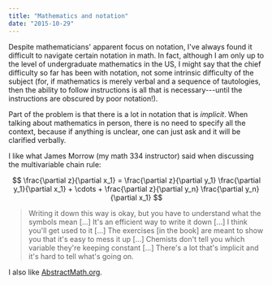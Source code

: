```yaml
---
title: "Mathematics and notation"
date: "2015-10-29"
---
```


Despite mathematicians' apparent focus on notation, I've always found it difficult to navigate certain notation in math.
In fact, although I am only up to the level of undergraduate mathematics in the US, I might say that the chief difficulty so far has been with notation, not some intrinsic difficulty of the subject (for, if mathematics is merely verbal and a sequence of tautologies, then the ability to follow instructions is all that is necessary---until the instructions are obscured by poor notation!).

Part of the problem is that there is a lot in notation that is *implicit*.
When talking about mathematics in person, there is no need to specify all the context, because if anything is unclear, one can just ask and it will be clarified verbally.

I like what James Morrow (my math 334 instructor) said when discussing the multivariable chain rule:

$$
\frac{\partial z}{\partial x_1} = \frac{\partial z}{\partial y_1} \frac{\partial y_1}{\partial x_1} + \cdots + \frac{\partial z}{\partial y_n} \frac{\partial y_n}{\partial x_1}
$$

> Writing it down this way is okay, but you have to understand what the symbols mean [...] It's an efficient way to write it down [...] I think you'll get used to it [...] The exercises [in the book] are meant to show you that it's easy to mess it up [...] Chemists don't tell you which variable they're keeping constant [...] There's a lot that's implicit and it's hard to tell what's going on.

I also like [AbstractMath.org](http://abstractmath.org/).

